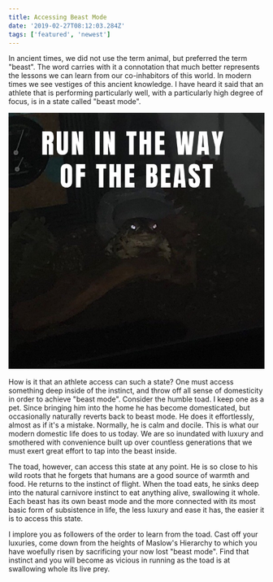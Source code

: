 ```yaml
---
title: Accessing Beast Mode
date: '2019-02-27T08:12:03.284Z'
tags: ['featured', 'newest']
---
```


In ancient times, we did not use the term animal, but preferred the term "beast". The word carries with it a connotation that much better represents the lessons we can learn from our co-inhabitors of this world. In modern times we see vestiges of this ancient knowledge. I have heard it said that an athlete that is performing particularly well, with a particularly high degree of focus, is in a state called "beast mode".

![Run in the way of the beast](./run-beast.jpg)

How is it that an athlete access can such a state? One must access something deep inside of the instinct, and throw off all sense of domesticity in order to achieve "beast mode". Consider the humble toad. I keep one as a pet. Since bringing him into the home he has become domesticated, but occasionally naturally reverts back to beast mode. He does it effortlessly, almost as if it's a mistake. Normally, he is calm and docile. This is what our modern domestic life does to us today. We are so inundated with luxury and smothered with convenience built up over countless generations that we must exert great effort to tap into the beast inside.

The toad, however, can access this state at any point. He is so close to his wild roots that he forgets that humans are a good source of warmth and food. He returns to the instinct of flight. When the toad eats, he sinks deep into the natural carnivore instinct to eat anything alive, swallowing it whole. Each beast has its own beast mode and the more connected with its most basic form of subsistence in life, the less luxury and ease it has, the easier it is to access this state.

I implore you as followers of the order to learn from the toad. Cast off your luxuries, come down from the heights of Maslow's Hierarchy to which you have woefully risen by sacrificing your now lost "beast mode". Find that instinct and you will become as vicious in running as the toad is at swallowing whole its live prey.
